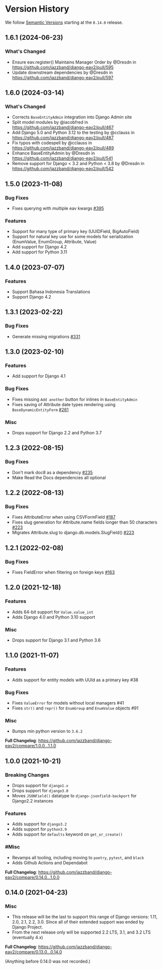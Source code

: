 # Version History

We follow [Semantic Versions](https://semver.org/) starting at the `0.14.0` release.

## 1.6.1 (2024-06-23)

### What's Changed

- Ensure eav.register() Maintains Manager Order by @Dresdn in https://github.com/jazzband/django-eav2/pull/595
- Update downstream dependencies by @Dresdn in https://github.com/jazzband/django-eav2/pull/597

## 1.6.0 (2024-03-14)

### What's Changed

- Corrects `BaseEntityAdmin` integration into Django Admin site
- Split model modules by @iacobfred in https://github.com/jazzband/django-eav2/pull/467
- Add Django 5.0 and Python 3.12 to the testing by @cclauss in https://github.com/jazzband/django-eav2/pull/487
- Fix typos with codespell by @cclauss in https://github.com/jazzband/django-eav2/pull/489
- Enhance BaseEntityAdmin by @Dresdn in https://github.com/jazzband/django-eav2/pull/541
- Remove support for Django < 3.2 and Python < 3.8 by @Dresdn in https://github.com/jazzband/django-eav2/pull/542

## 1.5.0 (2023-11-08)

### Bug Fixes

- Fixes querying with multiple eav kwargs [#395](https://github.com/jazzband/django-eav2/issues/395)

### Features

- Support for many type of primary key (UUIDField, BigAutoField)
- Support for natural key use for some models for serialization (EnumValue, EnumGroup, Attribute, Value)
- Add support for Django 4.2
- Add support for Python 3.11

## 1.4.0 (2023-07-07)

### Features

- Support Bahasa Indonesia Translations
- Support Django 4.2

## 1.3.1 (2023-02-22)

### Bug Fixes

- Generate missing migrations [#331](https://github.com/jazzband/django-eav2/issues/331)

## 1.3.0 (2023-02-10)

### Features

- Add support for Django 4.1

### Bug Fixes

- Fixes missing `Add another` button for inlines in `BaseEntityAdmin`
- Fixes saving of Attribute date types rendering using `BaseDynamicEntityForm` [#261](https://github.com/jazzband/django-eav2/issues/261)

### Misc

- Drops support for Django 2.2 and Python 3.7

## 1.2.3 (2022-08-15)

### Bug Fixes

- Don't mark doc8 as a dependency [#235](https://github.com/jazzband/django-eav2/issues/235)
- Make Read the Docs dependencies all optional

## 1.2.2 (2022-08-13)

### Bug Fixes

- Fixes AttributeError when using CSVFormField [#187](https://github.com/jazzband/django-eav2/issues/187)
- Fixes slug generation for Attribute.name fields longer than 50 characters [#223](https://github.com/jazzband/django-eav2/issues/223)
- Migrates Attribute.slug to django.db.models.SlugField() [#223](https://github.com/jazzband/django-eav2/issues/223)

## 1.2.1 (2022-02-08)

### Bug Fixes

- Fixes FieldError when filtering on foreign keys [#163](https://github.com/jazzband/django-eav2/issues/163)

## 1.2.0 (2021-12-18)

### Features

- Adds 64-bit support for `Value.value_int`
- Adds Django 4.0 and Python 3.10 support

### Misc

- Drops support for Django 3.1 and Python 3.6

## 1.1.0 (2021-11-07)

### Features

- Adds support for entity models with UUId as a primary key #38

### Bug Fixes

- Fixes `ValueError` for models without local managers #41
- Fixes `str()` and `repr()` for `EnumGroup` and `EnumValue` objects #91

### Misc

- Bumps min python version to `3.6.2`

**Full Changelog**: <https://github.com/jazzband/django-eav2/compare/1.0.0...1.1.0>

## 1.0.0 (2021-10-21)

### Breaking Changes

- Drops support for `django1.x`
- Drops support for `django3.0`
- Moves `JSONField()` datatype to `django-jsonfield-backport` for Django2.2 instances

### Features

- Adds support for `django3.2`
- Adds support for `python3.9`
- Adds support for `defaults` keyword on `get_or_create()`

### #Misc

- Revamps all tooling, including moving to `poetry`, `pytest`, and `black`
- Adds Github Actions and Dependabot

**Full Changelog**: <https://github.com/jazzband/django-eav2/compare/0.14.0...1.0.0>

## 0.14.0 (2021-04-23)

### Misc

- This release will be the last to support this range of Django versions: 1.11, 2.0, 2.1, 2.2, 3.0. SInce all of their extended support was ended by Django Project.
- From the next release only will be supported 2.2 LTS, 3.1, and 3.2 LTS (eventually 4.x)

**Full Changelog**: <https://github.com/jazzband/django-eav2/compare/0.13.0...0.14.0>

(Anything before 0.14.0 was not recorded.)
